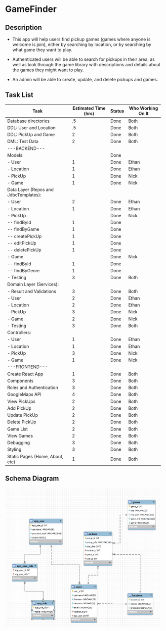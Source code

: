 # GameFinder

## Description

+ This app will help users find pickup games (games where anyone is welcome is join), either by searching by location, 
or by searching by what game they want to play.

+ Authenticated users will be able to search for pickups in their area,
as well as look through the game library with descriptions and details about the games they might want to play. 

+ An admin will be able to create, update, and delete pickups and games.


## Task List

| Task                                  | Estimated Time (hrs) | Status      | Who Working On It |
|---------------------------------------|----------------------|-------------|-------------------|
| Database directories                  | .5                   | Done        | Both              |
| DDL: User and Location                | .5                   | Done        | Both              |
| DDL: PickUp and Game                  | 2                    | Done        | Both              |
| DML: Test Data                        | 2                    | Done        | Both              |
| ---BACKEND---                         |                      |             |                   |
| Models:                               |                      | Done        |                   |
| - User                                | 1                    | Done        | Ethan             |
| - Location                            | 1                    | Done        | Ethan             |
| - PickUp                              | 1                    | Done        | Nick              |
| - Game                                | 1                    | Done        | Nick              |
| Data Layer (Repos and JdbcTemplates): |                      |             |                   |
| - User                                | 2                    | Done        | Ethan             |
| - Location                            | 1                    | Done        | Ethan             |
| - PickUp                              |                      | Done        | Nick              |
| -- findById                           | 1                    | Done        |                   |
| -- findByGame                         | 1                    | Done        |                   |
| -- createPickUp                       | 1                    | Done        |                   |
| -- editPickUp                         | 1                    | Done        |                   |
| -- deletePickUp                       | 1                    | Done        |                   |
| - Game                                |                      | Done        | Nick              |
| -- findById                           | 1                    | Done        |                   |
| -- findByGenre                        | 1                    | Done        |                   |
| - Testing                             | 3                    | Done        | Both              |
| Domain Layer (Services):              |                      |             |                   |
| - Result and Validations              | 3                    | Done        | Both              |
| - User                                | 2                    | Done        | Ethan             |
| - Location                            | 2                    | Done        | Ethan             |
| - PickUp                              | 3                    | Done        | Nick              |
| - Game                                | 2                    | Done        | Nick              |
| - Testing                             | 3                    | Done        | Both              |
| Controllers:                          |                      |             |                   |
| - User                                | 1                    | Done        | Ethan             |
| - Location                            | 1                    | Done        | Ethan             |
| - PickUp                              | 3                    | Done        | Nick              |
| - Game                                | 1                    | Done        | Nick              |
| ---FRONTEND---                        |                      |             |                   |
| Create React App                      | 1                    | Done        | Both              |
| Components                            | 3                    | Done        | Both              |
| Roles and Authentication              | 3                    | Done        | Both              |
| GoogleMaps API                        | 4                    | Done        | Both              |
| View PickUps                          | 2                    | Done        | Both              |
| Add PickUp                            | 2                    | Done        | Both              |
| Update PickUp                         | 2                    | Done        | Both              |
| Delete PickUp                         | 2                    | Done        | Both              |
| Game List                             | 2                    | Done        | Both              |
| View Games                            | 2                    | Done        | Both              |
| Debugging                             | 3                    | Done        | Both              |
| Styling                               | 3                    | Done        | Both              |
| Static Pages (Home, About, etc)       | 1                    | Done        | Both              |

## Schema Diagram

![](game_finder_schema.JPG)


